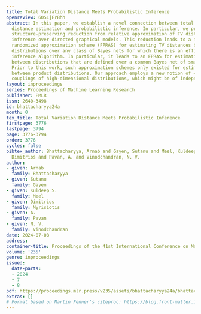 ```yaml
---
title: Total Variation Distance Meets Probabilistic Inference
openreview: 6OSLjErBhh
abstract: In this paper, we establish a novel connection between total variation (TV)
  distance estimation and probabilistic inference. In particular, we present an efficient,
  structure-preserving reduction from relative approximation of TV distance to probabilistic
  inference over directed graphical models. This reduction leads to a fully polynomial
  randomized approximation scheme (FPRAS) for estimating TV distances between same-structure
  distributions over any class of Bayes nets for which there is an efficient probabilistic
  inference algorithm. In particular, it leads to an FPRAS for estimating TV distances
  between distributions that are defined over a common Bayes net of small treewidth.
  Prior to this work, such approximation schemes only existed for estimating TV distances
  between product distributions. Our approach employs a new notion of <em>partial</em>
  couplings of high-dimensional distributions, which might be of independent interest.
layout: inproceedings
series: Proceedings of Machine Learning Research
publisher: PMLR
issn: 2640-3498
id: bhattacharyya24a
month: 0
tex_title: Total Variation Distance Meets Probabilistic Inference
firstpage: 3776
lastpage: 3794
page: 3776-3794
order: 3776
cycles: false
bibtex_author: Bhattacharyya, Arnab and Gayen, Sutanu and Meel, Kuldeep S. and Myrisiotis,
  Dimitrios and Pavan, A. and Vinodchandran, N. V.
author:
- given: Arnab
  family: Bhattacharyya
- given: Sutanu
  family: Gayen
- given: Kuldeep S.
  family: Meel
- given: Dimitrios
  family: Myrisiotis
- given: A.
  family: Pavan
- given: N. V.
  family: Vinodchandran
date: 2024-07-08
address:
container-title: Proceedings of the 41st International Conference on Machine Learning
volume: '235'
genre: inproceedings
issued:
  date-parts:
  - 2024
  - 7
  - 8
pdf: https://proceedings.mlr.press/v235/assets/bhattacharyya24a/bhattacharyya24a.pdf
extras: []
# Format based on Martin Fenner's citeproc: https://blog.front-matter.io/posts/citeproc-yaml-for-bibliographies/
---
```

